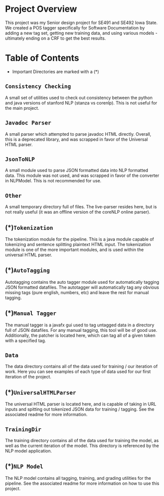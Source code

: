 # Project Overview
This project was my Senior design project for SE491 and SE492 Iowa State.  
We created a POS tagger specifically for Software Documentation by adding a new tag set, getting new training data, and using various models - ultimately ending on a CRF to get the best results.

# Table of Contents
* Important Directories are marked with a (*)
## `Consistency Checking`
A small set of utilities used to check out consistency between the python and java versions of stanford NLP (stanza vs corenlp). This is not useful for the main project.
## `Javadoc Parser`
A small parser which attempted to parse javadoc HTML directly. Overall, this is a deprecated library, and was scrapped in favor of the Universal HTML parser.
## `JsonToNLP`
A small module used to parse JSON formatted data into NLP formatted data. This module was not used, and was scrapped in favor of the converter in NLPModel. This is not recommended for use.
## `Other`
A small temporary directory full of files. The live-parser resides here, but is not really useful (it was an offline version of the coreNLP online parser).
## (*)`Tokenization`
The tokenization module for the pipeline. This is a java module capable of tokenizing and sentence splitting plaintext HTML input. The tokenization module is one of the more important modules, and is used within the universal HTML parser.
## (*)`AutoTagging`
Autotagging contains the auto tagger module used for automatically tagging JSON formatted datafiles. The autotagger will automatically tag any obvious missing tags (pure english, numbers, etc) and leave the rest for manual tagging.
## (*)`Manual Tagger`
The manual tagger is a javafx gui used to tag untagged data in a directory full of JSON datafiles. For any manual tagging, this tool will be of good use. Additionally, the patcher is located here, which can tag all of a given token with a specified tag.
## `Data`
The data directory contains all of the data used for training / our iteration of work. Here you can see examples of each type of data used for our first iteration of the project.
## (*)`UniversalHTMLParser`
The universal HTML parser is located here, and is capable of taking in URL inputs and spitting out tokenized JSON data for training / tagging. See the associated readme for more information.
## `TrainingDir`
The training directory contains all of the data used for training the model, as well as the current iteration of the model. This directory is referenced by the NLP model application.
## (*)`NLP Model`
The NLP model contains all tagging, training, and grading utilities for the pipeline. See the associated readme for more information on how to use this project.
